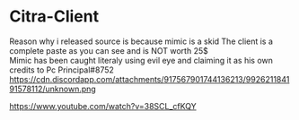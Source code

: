 # Citra-Client
Reason why i released source is because mimic is a skid
The client is a complete paste as you can see and is NOT worth 25$  
Mimic has been caught literaly using evil eye and claiming it as his own
credits to Pc Principal#8752     https://cdn.discordapp.com/attachments/917567901744136213/992621184191578112/unknown.png
                                                     

https://www.youtube.com/watch?v=38SCL_cfKQY

